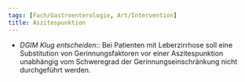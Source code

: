 ```yaml
---
tags: [Fach/Gastroenterologie, Art/Intervention]
title: Aszitespunktion
---
```

- *DGIM Klug entscheiden*:: Bei Patienten mit Leberzirrhose soll eine Substitution von Gerinnungsfaktoren vor einer Aszitespunktion unabhängig vom Schweregrad der Gerinnungseinschränkung nicht durchgeführt werden.